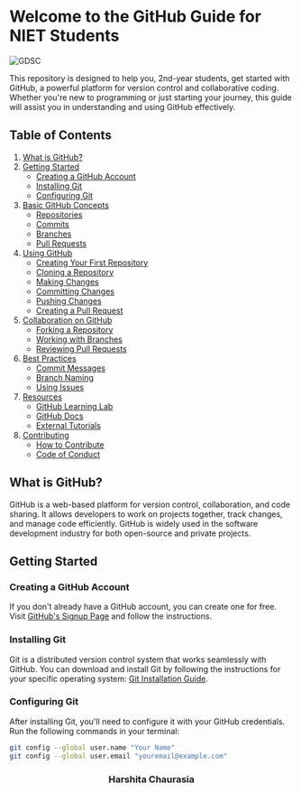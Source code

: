 # Welcome to the GitHub Guide for NIET Students


![GDSC](https://github.com/Sumitpathak721/guideGithub/assets/98797074/7602711d-1061-4139-9fab-ebd69dfed7d5)



This repository is designed to help you, 2nd-year students, get started with GitHub, a powerful platform for version control and collaborative coding. Whether you're new to programming or just starting your journey, this guide will assist you in understanding and using GitHub effectively.

## Table of Contents

1. [What is GitHub?](#what-is-github)
2. [Getting Started](#getting-started)
   - [Creating a GitHub Account](#creating-a-github-account)
   - [Installing Git](#installing-git)
   - [Configuring Git](#configuring-git)
3. [Basic GitHub Concepts](#basic-github-concepts)
   - [Repositories](#repositories)
   - [Commits](#commits)
   - [Branches](#branches)
   - [Pull Requests](#pull-requests)
4. [Using GitHub](#using-github)
   - [Creating Your First Repository](#creating-your-first-repository)
   - [Cloning a Repository](#cloning-a-repository)
   - [Making Changes](#making-changes)
   - [Committing Changes](#committing-changes)
   - [Pushing Changes](#pushing-changes)
   - [Creating a Pull Request](#creating-a-pull-request)
5. [Collaboration on GitHub](#collaboration-on-github)
   - [Forking a Repository](#forking-a-repository)
   - [Working with Branches](#working-with-branches)
   - [Reviewing Pull Requests](#reviewing-pull-requests)
6. [Best Practices](#best-practices)
   - [Commit Messages](#commit-messages)
   - [Branch Naming](#branch-naming)
   - [Using Issues](#using-issues)
7. [Resources](#resources)
   - [GitHub Learning Lab](#github-learning-lab)
   - [GitHub Docs](#github-docs)
   - [External Tutorials](#external-tutorials)
8. [Contributing](#contributing)
   - [How to Contribute](#how-to-contribute)
   - [Code of Conduct](#code-of-conduct)

## What is GitHub?

GitHub is a web-based platform for version control, collaboration, and code sharing. It allows developers to work on projects together, track changes, and manage code efficiently. GitHub is widely used in the software development industry for both open-source and private projects.

## Getting Started

### Creating a GitHub Account

If you don't already have a GitHub account, you can create one for free. Visit [GitHub's Signup Page](https://github.com/join) and follow the instructions.

### Installing Git

Git is a distributed version control system that works seamlessly with GitHub. You can download and install Git by following the instructions for your specific operating system: [Git Installation Guide](https://git-scm.com/book/en/v2/Getting-Started-Installing-Git).

### Configuring Git

After installing Git, you'll need to configure it with your GitHub credentials. Run the following commands in your terminal:


```bash
git config --global user.name "Your Name"
git config --global user.email "youremail@example.com"
```
    

<div align="center">
    <h3>Harshita Chaurasia</h3>
</div>

